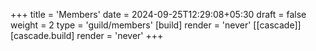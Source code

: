 +++
title = 'Members'
date = 2024-09-25T12:29:08+05:30
draft = false
weight = 2
type = 'guild/members'
[build]
render = 'never'
[[cascade]]
[cascade.build]
render = 'never'
+++
